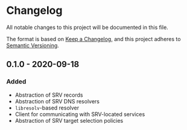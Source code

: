 # Changelog

All notable changes to this project will be documented in this file.

The format is based on [Keep a Changelog](https://keepachangelog.com/en/1.0.0/),
and this project adheres to [Semantic Versioning](https://semver.org/spec/v2.0.0.html).

## 0.1.0 - 2020-09-18

### Added

-   Abstraction of SRV records
-   Abstraction of SRV DNS resolvers
-   `libresolv`-based resolver
-   Client for communicating with SRV-located services
-   Abstraction of SRV target selection policies
